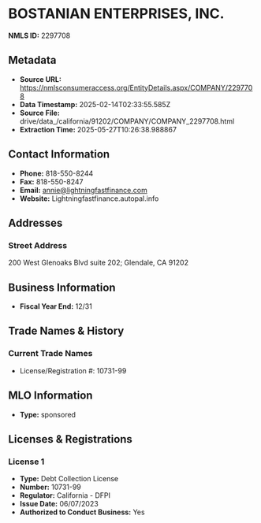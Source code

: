 # BOSTANIAN ENTERPRISES, INC.

**NMLS ID:** 2297708

## Metadata
- **Source URL:** https://nmlsconsumeraccess.org/EntityDetails.aspx/COMPANY/2297708
- **Data Timestamp:** 2025-02-14T02:33:55.585Z
- **Source File:** drive/data_/california/91202/COMPANY/COMPANY_2297708.html
- **Extraction Time:** 2025-05-27T10:26:38.988867

## Contact Information
- **Phone:** 818-550-8244
- **Fax:** 818-550-8247
- **Email:** annie@lightningfastfinance.com
- **Website:** Lightningfastfinance.autopal.info

## Addresses
### Street Address
200 West Glenoaks Blvd suite 202; Glendale, CA 91202

## Business Information
- **Fiscal Year End:** 12/31

## Trade Names & History
### Current Trade Names
- License/Registration #: 10731-99

## MLO Information
- **Type:** sponsored

## Licenses & Registrations

### License 1
- **Type:** Debt Collection License
- **Number:** 10731-99
- **Regulator:** California - DFPI
- **Issue Date:** 06/07/2023
- **Authorized to Conduct Business:** Yes
